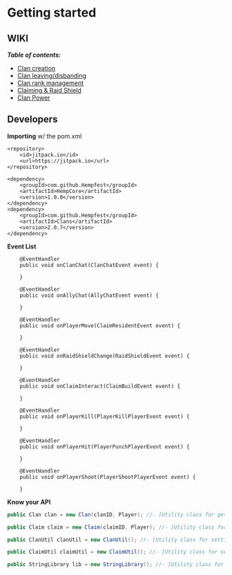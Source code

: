 # Getting started



## WIKI
_**Table of contents:**_
* [Clan creation](https://github.com/Hempfest/Clans/wiki/Creating-a-clan.)
* [Clan leaving/disbanding](https://github.com/Hempfest/Clans/wiki/Leaving-a-clan.)
* [Clan rank management](https://github.com/Hempfest/Clans/wiki/Clan-rank-management.)
* [Claiming & Raid Shield](https://github.com/Hempfest/Clans/wiki/Claiming-&-Raid-Shield)
* [Clan Power](https://github.com/Hempfest/Clans/wiki/Clan-Power)



## Developers
**Importing** w/ the pom.xml
```
<repository>
    <id>jitpack.io</id>
    <url>https://jitpack.io</url>
</repository>

<dependency>
    <groupId>com.github.Hempfest</groupId>
    <artifactId>HempCore</artifactId>
    <version>1.0.0</version>
</dependency>
<dependency>
    <groupId>com.github.Hempfest</groupId>
    <artifactId>Clans</artifactId>
    <version>2.0.7</version>
</dependency>
```
**Event List**
```
    @EventHandler
    public void onClanChat(ClanChatEvent event) {
        
    }
    
    @EventHandler
    public void onAllyChat(AllyChatEvent event) {
        
    }

    @EventHandler
    public void onPlayerMove(ClaimResidentEvent event) {
        
    }

    @EventHandler
    public void onRaidShieldChange(RaidShieldEvent event) {
            
    }
    
    @EventHandler
    public void onClaimInteract(ClaimBuildEvent event) {
            
    }
    
    @EventHandler
    public void onPlayerKill(PlayerKillPlayerEvent event) {
            
    }

    @EventHandler
    public void onPlayerHit(PlayerPunchPlayerEvent event) {
            
    }

    @EventHandler
    public void onPlayerShoot(PlayerShootPlayerEvent event) {
            
    }
```

**Know your API**

```JAVA 
public Clan clan = new Clan(clanID, Player); //- [Utility class for getting clan information.] Player variable can be null.
```

```JAVA 
public Claim claim = new Claim(claimID, Player); //- [Utility class for getting information regarding a claim.] Player variable can be null.
```

```JAVA 
public ClanUtil clanUtil = new ClanUtil(); //- [Utility class for setting clan information and getting player information]
```

```JAVA 
public ClaimUtil claimUtil = new ClaimUtil(); //- [Utility class for setting claim information]
```

```JAVA 
public StringLibrary lib = new StringLibrary(); //- [Utility class for handling player messaging and list pagination.]
```
